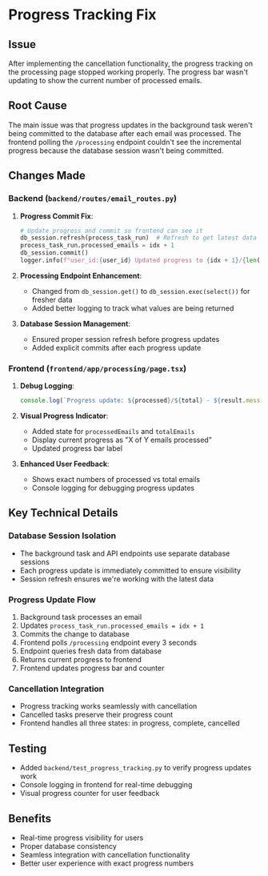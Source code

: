 # Progress Tracking Fix

## Issue
After implementing the cancellation functionality, the progress tracking on the processing page stopped working properly. The progress bar wasn't updating to show the current number of processed emails.

## Root Cause
The main issue was that progress updates in the background task weren't being committed to the database after each email was processed. The frontend polling the `/processing` endpoint couldn't see the incremental progress because the database session wasn't being committed.

## Changes Made

### Backend (`backend/routes/email_routes.py`)

1. **Progress Commit Fix**:
   ```python
   # Update progress and commit so frontend can see it
   db_session.refresh(process_task_run)  # Refresh to get latest data
   process_task_run.processed_emails = idx + 1
   db_session.commit()
   logger.info(f"user_id:{user_id} Updated progress to {idx + 1}/{len(messages)} and committed to database")
   ```

2. **Processing Endpoint Enhancement**:
   - Changed from `db_session.get()` to `db_session.exec(select())` for fresher data
   - Added better logging to track what values are being returned

3. **Database Session Management**:
   - Ensured proper session refresh before progress updates
   - Added explicit commits after each progress update

### Frontend (`frontend/app/processing/page.tsx`)

1. **Debug Logging**:
   ```typescript
   console.log(`Progress update: ${processed}/${total} - ${result.message}`);
   ```

2. **Visual Progress Indicator**:
   - Added state for `processedEmails` and `totalEmails`
   - Display current progress as "X of Y emails processed"
   - Updated progress bar label

3. **Enhanced User Feedback**:
   - Shows exact numbers of processed vs total emails
   - Console logging for debugging progress updates

## Key Technical Details

### Database Session Isolation
- The background task and API endpoints use separate database sessions
- Each progress update is immediately committed to ensure visibility
- Session refresh ensures we're working with the latest data

### Progress Update Flow
1. Background task processes an email
2. Updates `process_task_run.processed_emails = idx + 1`
3. Commits the change to database
4. Frontend polls `/processing` endpoint every 3 seconds
5. Endpoint queries fresh data from database
6. Returns current progress to frontend
7. Frontend updates progress bar and counter

### Cancellation Integration
- Progress tracking works seamlessly with cancellation
- Cancelled tasks preserve their progress count
- Frontend handles all three states: in progress, complete, cancelled

## Testing
- Added `backend/test_progress_tracking.py` to verify progress updates work
- Console logging in frontend for real-time debugging
- Visual progress counter for user feedback

## Benefits
- Real-time progress visibility for users
- Proper database consistency
- Seamless integration with cancellation functionality
- Better user experience with exact progress numbers